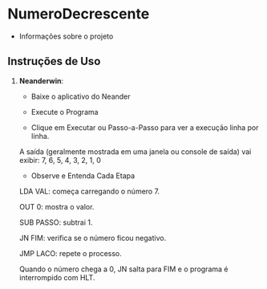 # NumeroDecrescente
 * Informações sobre o projeto
## Instruções de Uso 
1. **Neanderwin**:
   - Baixe o aplicativo do Neander
   - Execute o Programa

   - Clique em Executar ou Passo-a-Passo para ver a execução linha por linha.

    A saída (geralmente mostrada em uma janela ou console de saída) vai exibir:
    7, 6, 5, 4, 3, 2, 1, 0
   
   - Observe e Entenda Cada Etapa

    LDA VAL: começa carregando o número 7.

    OUT 0: mostra o valor.

    SUB PASSO: subtrai 1.

    JN FIM: verifica se o número ficou negativo.

    JMP LACO: repete o processo.

    Quando o número chega a 0, JN salta para FIM e o programa é interrompido com HLT.
     

